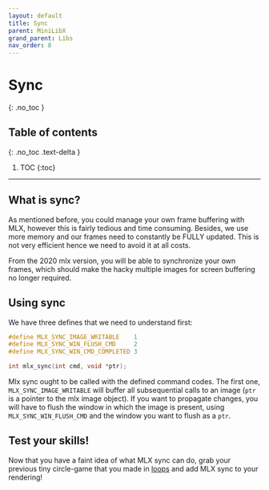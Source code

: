 ```yaml
---
layout: default
title: Sync
parent: MiniLibX
grand_parent: Libs
nav_order: 8
---
```


# Sync
{: .no_toc }

## Table of contents
{: .no_toc .text-delta }

1. TOC
{:toc}

---

## What is sync?

As mentioned before, you could manage your own frame buffering with MLX, however
this is fairly tedious and time consuming. Besides, we use more memory and our
frames need to constantly be FULLY updated. This is not very efficient hence we
need to avoid it at all costs.

From the 2020 mlx version, you will be able to synchronize your own frames,
which should make the hacky multiple images for screen buffering no longer
required.

## Using sync

We have three defines that we need to understand first:

```c
#define MLX_SYNC_IMAGE_WRITABLE    1 
#define MLX_SYNC_WIN_FLUSH_CMD     2
#define MLX_SYNC_WIN_CMD_COMPLETED 3

int	mlx_sync(int cmd, void *ptr);
```

Mlx sync ought to be called with the defined command codes. The first one,
`MLX_SYNC_IMAGE_WRITABLE` will buffer all subsequential calls to an image (`ptr`
is a pointer to the mlx image object). If you want to propagate changes, you
will have to flush the window in which the image is present, using
`MLX_SYNC_WIN_FLUSH_CMD` and the window you want to flush as a `ptr`.

## Test your skills!

Now that you have a faint idea of what MLX sync can do, grab your previous tiny
circle-game that you made in [loops](./loops.html) and add MLX sync to your
rendering!
